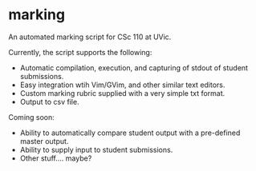 # marking
An automated marking script for CSc 110 at UVic.

Currently, the script supports the following:

* Automatic compilation, execution, and capturing of stdout of student submissions.
* Easy integration wtih Vim/GVim, and other similar text editors.
* Custom marking rubric supplied with a very simple txt format.
* Output to csv file.

Coming soon:

* Ability to automatically compare student output with a pre-defined master output.
* Ability to supply input to student submissions.
* Other stuff.... maybe?
